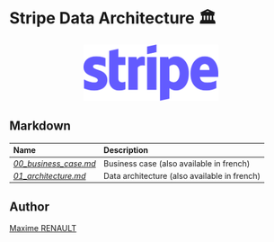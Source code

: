 # Stripe Data Architecture 🏛️

<p align="center">
   <img src='./img/stripe_logo.png' height='100'>
</p>

## Markdown

| Name | Description |
|:-|:-|
| _[00_business_case.md](00_business_case.md)_ | Business case (also available in french) |
| _[01_architecture.md](01_architecture.md)_ | Data architecture (also available in french) |

## Author

[Maxime RENAULT](https://github.com/qxzjy)